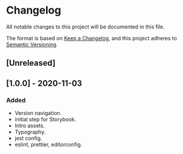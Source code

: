 # Changelog

All notable changes to this project will be documented in this file.

The format is based on [Keep a Changelog](https://keepachangelog.com/en/1.0.0/),
and this project adheres to [Semantic Versioning](https://semver.org/spec/v2.0.0.html).

## [Unreleased]

## [1.0.0] - 2020-11-03

### Added

- Version navigation.
- initial step for Storybook.
- Intro assets.
- Typography.
- jest config.
- eslint, prettier, editorconfig.
